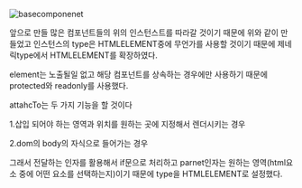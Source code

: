 ![basecomponenet](https://github.com/dyoone/typescript.ts/assets/121990995/ea8112fb-b3ac-4ff0-978e-98852d9c05f0)

앞으로 만들 많은 컴포넌트들의 위의 인스턴스트를 따라갈 것이기 때문에 위와 같이 만들었고 인스턴스의 type은 HTMLELEMENT중에 무언가를 사용할 것이기 때문에 제네릭type에서 HTMLELEMENT를 확장하였다.

element는 노출될일 없고 해당 컴포넌트를 상속하는 경우에만 사용하기 때문에 protected와 readonly를 사용했다.

attahcTo는 두 가지 기능을 할 것이다

1.삽입 되어야 하는 영역과 위치를 원하는 곳에 지정해서 렌더시키는 경우

2.dom의 body의 자식으로 들어가는 경우

그래서 전달하는 인자를 활용해서 if문으로 처리하고 parnet인자는 원하는 영역(html요소 중에 어떤 요소를 선택하는지)이기 때문에 type을 HTMLELEMENT로 설정했다.

